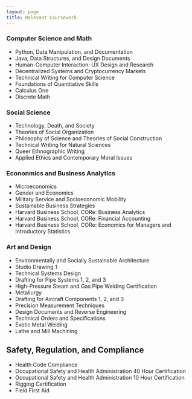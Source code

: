 ```yaml
---
layout: page
title: Relevant Coursework
---
```


### Computer Science and Math
* Python, Data Manipulation, and Documentation
* Java, Data Structures, and Design Documents
* Human-Computer Interaction: UX Design and Research
* Decentralized Systems and Cryptocurrency Markets
* Technical Writing for Computer Science
* Foundations of Quantitative Skills
* Calculus One
* Discrete Math

### Social Science
* Technology, Death, and Society
* Theories of Social Organization
* Philosophy of Science and Theories of Social Construction
* Technical Writing for Natural Sciences
* Queer Ethnographic Writing
* Applied Ethics and Contemporary Moral Issues

### Econonmics and Business Analytics
* Microeconomics
* Gender and Economics
* Military Service and Socioeconomic Mobility
* Sustainable Business Strategies
* Harvard Business School, CORe: Business Analytics 
* Harvard Business School, CORe: Financial Accounting
* Harvard Business School, CORe: Economics for Managers and Introductory Statistics

### Art and Design
* Environmentally and Socially Sustainable Architecture
* Studio Drawing 1
* Technical Systems Design 
* Drafting for Pipe Systems 1, 2, and 3
* High-Pressure Steam and Gas Pipe Welding Certification
* Metallurgy
* Drafting for Aircraft Components 1, 2, and 3
* Precision Measurement Techniques
* Design Documents and Reverse Engineering 
* Technical Orders and Specifications
* Exotic Metal Welding
* Lathe and Mill Machining 


## Safety, Regulation, and Compliance
* Health Code Compliance
* Occupational Safety and Health Administration 40 Hour Certification
* Occupational Safety and Health Administration 10 Hour Certification
* Rigging Certification
* Field First Aid 
